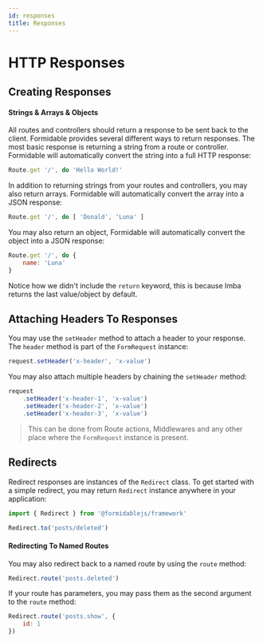 ```yaml
---
id: responses
title: Responses
---
```


# HTTP Responses

## Creating Responses

#### Strings & Arrays & Objects

All routes and controllers should return a response to be sent back to the client. Formidable provides several different ways to return responses. The most basic response is returning a string from a route or controller. Formidable will automatically convert the string into a full HTTP response:

```js
Route.get '/', do 'Hello World!'
```

In addition to returning strings from your routes and controllers, you may also return arrays. Formidable will automatically convert the array into a JSON response:

```js
Route.get '/', do [ 'Donald', 'Luna' ]
```

You may also return an object, Formidable will automatically convert the object into a JSON response:

```js
Route.get '/', do {
	name: 'Luna'
}
```

Notice how we didn't include the `return` keyword, this is because Imba returns the last value/object by default.

## Attaching Headers To Responses

You may use the `setHeader` method to attach a header to your response. The `header` method is part of the `FormRequest` instance:

```js
request.setHeader('x-header', 'x-value')
```

You may also attach multiple headers by chaining the `setHeader` method:

```js
request
	.setHeader('x-header-1', 'x-value')
	.setHeader('x-header-2', 'x-value')
	.setHeader('x-header-3', 'x-value')
```

> This can be done from Route actions, Middlewares and any other place where the `FormRequest` instance is present.

## Redirects

Redirect responses are instances of the `Redirect` class. To get started with a simple redirect, you may return `Redirect` instance anywhere in your application:

```js
import { Redirect } from '@formidablejs/framework'

Redirect.to('posts/deleted')
```

#### Redirecting To Named Routes

You may also redirect back to a named route by using the `route` method:

```js
Redirect.route('posts.deleted')
```

If your route has parameters, you may pass them as the second argument to the `route` method:

```js
Redirect.route('posts.show', {
	id: 1
})
```
